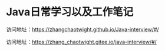 # Java日常学习以及工作笔记

访问地址：<https://zhangchaotwight.github.io/Java-interview/#/> 

访问地址：<https://zhang_chaotwight.gitee.io/java-interview/#/> 